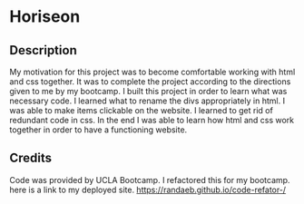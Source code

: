 # Horiseon 

## Description

My motivation for this project was to become comfortable working with html and css together. It was to complete the project according to the directions given to me by my bootcamp. I built this project in order to learn what was necessary code. I learned what to rename the divs appropriately in html. I was able to make items clickable on the website. I learned to get rid of redundant code in css. In the end I was able to learn how html and css work together in order to have a functioning website.

## Credits

Code was provided by UCLA Bootcamp. I refactored this for my bootcamp. here is a link to my deployed site. https://randaeb.github.io/code-refator-/











